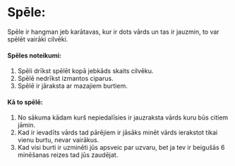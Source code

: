  # **Spēle:**
  Spēle ir hangman jeb karātavas, kur ir dots vārds un tas ir jauzmin, to var spēlēt vairāki cilvēki.
 
 #### **Spēles noteikumi:**
 1. Spēli drīkst spēlēt kopā jebkāds skaits cilvēku.
 2. Spēlē nedrīkst izmantos ciparus.
 3. Spēlē ir jāraksta ar mazajiem burtiem.


 #### **Kā to spēlē:**
 1. No sākuma kādam kurš nepiedalīsies ir jauzraksta vārds kuru būs citiem jāmin.
 2. Kad ir ievadīts vārds tad pārējiem ir jāsāks minēt vārds ierakstot tikai vienu burtu, nevar vairākus.
 3. Kad visi burti ir uzminēti jūs apsveic par uzvaru, bet ja tev ir beigušās 6 minēšanas reizes tad jūs zaudējat.